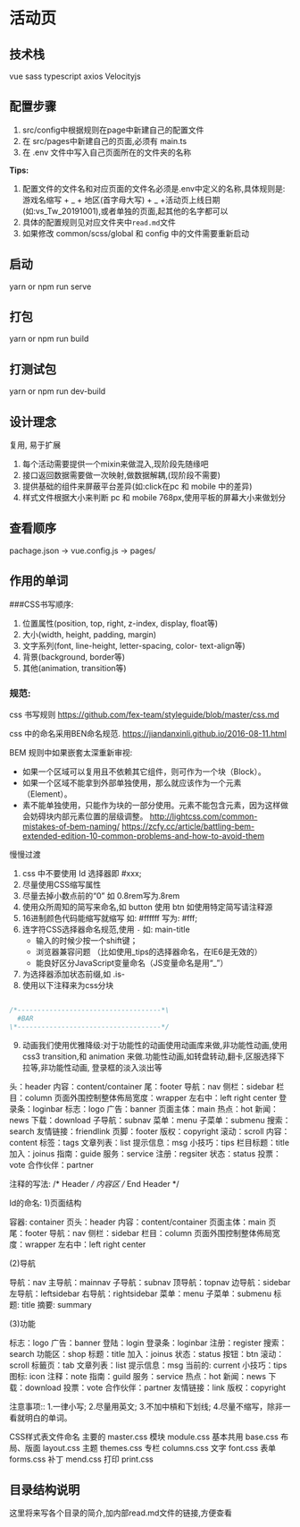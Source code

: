 # 活动页

## 技术栈

vue sass typescript axios Velocityjs

## 配置步骤

1. src/config中根据规则在page中新建自己的配置文件
2. 在 src/pages中新建自己的页面,必须有 main.ts  
3. 在 .env 文件中写入自己页面所在的文件夹的名称

**Tips:**<Br>
1. 配置文件的文件名和对应页面的文件名必须是.env中定义的名称,具体规则是:游戏名缩写 + _ + 地区(首字母大写) + _ +活动页上线日期 (如:vs_Tw_20191001),或者单独的页面,起其他的名字都可以
2. 具体的配置规则见对应文件夹中`read.md`文件
3. 如果修改 common/scss/global 和 config 中的文件需要重新启动

## 启动

yarn or npm run serve 

## 打包

yarn or npm run build 

## 打测试包

yarn or npm run dev-build


## 设计理念

复用, 易于扩展

1. 每个活动需要提供一个mixin来做混入,现阶段先随缘吧
2. 接口返回数据需要做一次映射,做数据解耦,(现阶段不需要)
3. 提供基础的组件来屏蔽平台差异(如:click在pc 和 mobile 中的差异)
4. 样式文件根据大小来判断 pc 和 mobile 768px,使用平板的屏幕大小来做划分

## 查看顺序

pachage.json -> vue.config.js -> pages/ 

## 作用的单词 

###CSS书写顺序:<br/>

1. 位置属性(position, top, right, z-index, display, float等)
2. 大小(width, height, padding, margin)
3. 文字系列(font, line-height, letter-spacing, color- text-align等)
4. 背景(background, border等)
5. 其他(animation, transition等)

### 规范:

css 书写规则 https://github.com/fex-team/styleguide/blob/master/css.md <br/>

css 中的命名采用BEN命名规范. https://jiandanxinli.github.io/2016-08-11.html <br/>

BEM 规则中如果嵌套太深重新审视:
- 如果一个区域可以复用且不依赖其它组件，则可作为一个块（Block）。
- 如果一个区域不能拿到外部单独使用，那么就应该作为一个元素（Element）。
- 素不能单独使用，只能作为块的一部分使用。元素不能包含元素，因为这样做会妨碍块内部元素位置的层级调整。
http://lightcss.com/common-mistakes-of-bem-naming/
https://zcfy.cc/article/battling-bem-extended-edition-10-common-problems-and-how-to-avoid-them

慢慢过渡

1. css 中不要使用 Id 选择器即 #xxx;
2. 尽量使用CSS缩写属性
3. 尽量去掉小数点前的“0” 如 0.8rem写为.8rem
4. 使用众所周知的简写来命名,如 button 使用 btn 如使用特定简写请注释源
5. 16进制颜色代码能缩写就缩写 如: #ffffff 写为: #fff;
6. 连字符CSS选择器命名规范,使用 `-` 如: main-title
    - 输入的时候少按一个shift键；
    - 浏览器兼容问题 （比如使用_tips的选择器命名，在IE6是无效的）
    - 能良好区分JavaScript变量命名（JS变量命名是用“_”）
7. 为选择器添加状态前缀,如 .is-  
8. 使用以下注释来为css分块
```css

/*------------------------------------*\
  #BAR
\*------------------------------------*/

```

9. 动画我们使用优雅降级:对于功能性的动画使用动画库来做,非功能性动画,使用css3 transition,和 animation 来做.功能性动画,如转盘转动,翻卡,区服选择下拉等,非功能性动画, 登录框的淡入淡出等

头：header
内容：content/container
尾：footer
导航：nav
侧栏：sidebar
栏目：column
页面外围控制整体佈局宽度：wrapper
左右中：left right center
登录条：loginbar
标志：logo
广告：banner
页面主体：main
热点：hot
新闻：news
下载：download
子导航：subnav
菜单：menu
子菜单：submenu
搜索：search
友情链接：friendlink
页脚：footer
版权：copyright
滚动：scroll
内容：content
标签：tags
文章列表：list
提示信息：msg
小技巧：tips
栏目标题：title
加入：joinus
指南：guide
服务：service
注册：regsiter
状态：status
投票：vote
合作伙伴：partner

注释的写法:
/* Header */
内容区
/* End Header */

Id的命名:
1)页面结构

容器: container
页头：header
内容：content/container
页面主体：main
页尾：footer
导航：nav
侧栏：sidebar
栏目：column
页面外围控制整体佈局宽度：wrapper
左右中：left right center

(2)导航

导航：nav
主导航：mainnav
子导航：subnav
顶导航：topnav
边导航：sidebar
左导航：leftsidebar
右导航：rightsidebar
菜单：menu
子菜单：submenu
标题: title
摘要: summary

(3)功能

标志：logo
广告：banner
登陆：login
登录条：loginbar
注册：register
搜索：search
功能区：shop
标题：title
加入：joinus
状态：status
按钮：btn
滚动：scroll
标籤页：tab
文章列表：list
提示信息：msg
当前的: current
小技巧：tips
图标: icon
注释：note
指南：guild
服务：service
热点：hot
新闻：news
下载：download
投票：vote
合作伙伴：partner
友情链接：link
版权：copyright

注意事项::
1.一律小写;
2.尽量用英文;
3.不加中槓和下划线;
4.尽量不缩写，除非一看就明白的单词。

 

CSS样式表文件命名
主要的 master.css
模块 module.css
基本共用 base.css
布局、版面 layout.css
主题 themes.css
专栏 columns.css
文字 font.css
表单 forms.css
补丁 mend.css
打印 print.css

## 目录结构说明

这里将来写各个目录的简介,加内部read.md文件的链接,方便查看
